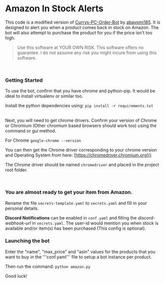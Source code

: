 # Amazon In Stock Alerts
This code is a modified version of [Currys-PC-Order-Bot](https://github.com/abayomi185/currys-pc-order-bot) by [abayomi185](https://github.com/abayomi185). It is designed to alert you when a product comes back in stock on Amazon. The bot will also attempt to purchase the product for you if the price isn't too high.
<br>
> Use this software at YOUR OWN RISK. This software offers no guarantee. I do not assume any risk you might incure from using this software.

<br/>

### Getting Started

To use the bot, confirm that you have chrome and python-pip. It would be ideal to install virtualenv or similar too.

Install the python dependencies using:
```pip install -r requirements.txt```

<br/>
Next, you will need to get chrome drivers. Confirm your version of Chrome or Chromium (Other chromium based browsers should work too) using the command or gui method.

For Chrome
```google-chrome --version```

You can then get the Chrome driver corresponding to your chrome version and Operating System from here: [https://chromedriver.chromium.org]()

The Chrome driver should be named ```chromedriver``` and placed in the project root folder.

<br/>

### You are almost ready to get your item from Amazon.

Rename the file ```secrets-template.yaml``` to ```secrets.yaml``` and fill in your personal details.

**Discord Notifications** can be enabled in ```conf.yaml``` and filling the *discord-webhook-url* in ```secrets.yaml```. The user-id would mention you when stock is available and/or item(s) has been purchased (This config is optional).

### Launching the bot

Enter the "name", "max_price" and "asin" values for the products that you want to buy in the '''conf.yaml''' file to setup a bot instance per product.

Then run the command:
```python amazon.py```

Good luck!


